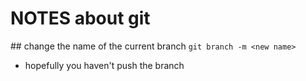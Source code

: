 # NOTES about git


## change the name of the current branch
`git branch -m <new name>`

- hopefully you haven't push the branch

